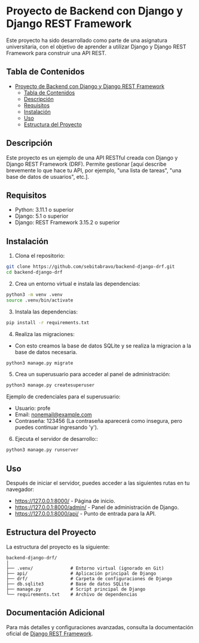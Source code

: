 # Proyecto de Backend con Django y Django REST Framework

Este proyecto ha sido desarrollado como parte de una asignatura universitaria, con el objetivo de aprender a utilizar Django y Django REST Framework para construir una API REST.

## Tabla de Contenidos

- [Proyecto de Backend con Django y Django REST Framework](#proyecto-de-backend-con-django-y-django-rest-framework)
  - [Tabla de Contenidos](#tabla-de-contenidos)
  - [Descripción](#descripción)
  - [Requisitos](#requisitos)
  - [Instalación](#instalación)
  - [Uso](#uso)
  - [Estructura del Proyecto](#estructura-del-proyecto)

## Descripción

Este proyecto es un ejemplo de una API RESTful creada con Django y Django REST Framework (DRF). Permite gestionar [aquí describe brevemente lo que hace tu API, por ejemplo, "una lista de tareas", "una base de datos de usuarios", etc.].

## Requisitos

- Python: 3.11.1 o superior
- Django: 5.1 o superior
- Django: REST Framework 3.15.2 o superior

## Instalación

1. Clona el repositorio:

```bash
git clone https://github.com/sebitabravo/backend-django-drf.git
cd backend-django-drf
```

2. Crea un entorno virtual e instala las dependencias:

```bash
python3 -m venv .venv
source .venv/bin/activate
```

3. Instala las dependencias:

```bash
pip install -r requirements.txt
```

4. Realiza las migraciones:

- Con esto creamos la base de datos SQLite y se realiza la migracion a la base de datos necesaria.

```bash
python3 manage.py migrate
```

5. Crea un superusuario para acceder al panel de administración:

```bash
python3 manage.py createsuperuser
```

Ejemplo de credenciales para el superusuario:

- Usuario: profe
- Email: nonemail@example.com
- Contraseña: 123456 (La contraseña aparecerá como insegura, pero puedes continuar ingresando 'y').

6. Ejecuta el servidor de desarrollo::

```bash
python3 manage.py runserver
```

## Uso

Después de iniciar el servidor, puedes acceder a las siguientes rutas en tu navegador:

- https://127.0.0.1:8000/ - Página de inicio.
- https://127.0.0.1:8000/admin/ - Panel de administración de Django.
- https://127.0.0.1:8000/api/ - Punto de entrada para la API.

## Estructura del Proyecto

La estructura del proyecto es la siguiente:

```plaintext
backend-django-drf/
│
├── .venv/              # Entorno virtual (ignorado en Git)
├── api/                # Aplicación principal de Django
├── drf/                # Carpeta de configuraciones de Django
├── db.sqlite3          # Base de datos SQLite
├── manage.py           # Script principal de Django
└── requirements.txt    # Archivo de dependencias
```

## Documentación Adicional

Para más detalles y configuraciones avanzadas, consulta la documentación oficial de [Django REST Framework](https://www.django-rest-framework.org/).
